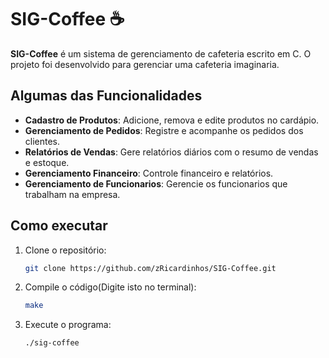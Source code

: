# SIG-Coffee ☕

**SIG-Coffee** é um sistema de gerenciamento de cafeteria escrito em C. O projeto foi desenvolvido para gerenciar uma cafeteria imaginaria.

## Algumas das Funcionalidades

- **Cadastro de Produtos**: Adicione, remova e edite produtos no cardápio.
- **Gerenciamento de Pedidos**: Registre e acompanhe os pedidos dos clientes.
- **Relatórios de Vendas**: Gere relatórios diários com o resumo de vendas e estoque.
- **Gerenciamento Financeiro**: Controle financeiro e relatórios.
- **Gerenciamento de Funcionarios**: Gerencie os funcionarios que trabalham na empresa.



## Como executar

1. Clone o repositório:
    ```bash
    git clone https://github.com/zRicardinhos/SIG-Coffee.git
    ```

2. Compile o código(Digite isto no terminal):
    ```bash
    make
    ```

3. Execute o programa:
    ```bash
    ./sig-coffee
    ```
